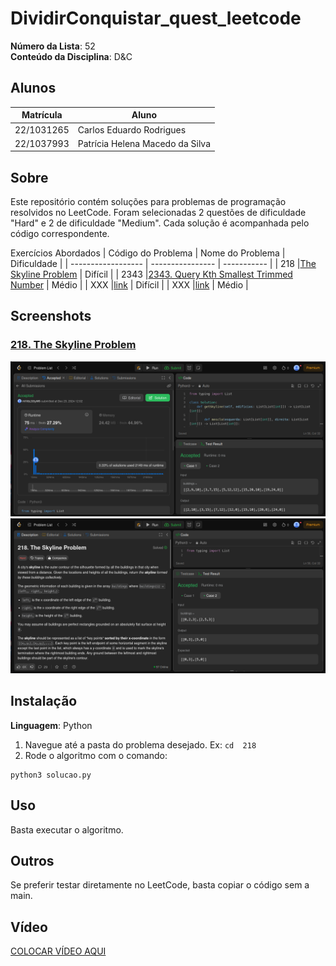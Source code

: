 # DividirConquistar_quest_leetcode

**Número da Lista**: 52<br>
**Conteúdo da Disciplina**: D&C<br>

## Alunos
|Matrícula | Aluno |
| -- | -- |
| 22/1031265  |  Carlos Eduardo Rodrigues |
| 22/1037993 |  Patrícia Helena Macedo da Silva |

## Sobre
Este repositório contém soluções para problemas de programação resolvidos no LeetCode. Foram selecionadas 2 questões de dificuldade "Hard" e 2 de dificuldade "Medium". Cada solução é acompanhada pelo código correspondente.

Exercícios Abordados
| Código do Problema | Nome do Problema | Dificuldade |
| ------------------ | ---------------- | ----------- |
| 218 |[The Skyline Problem](https://leetcode.com/problems/the-skyline-problem/submissions/1486371503/) | Difícil |
| 2343  |[2343. Query Kth Smallest Trimmed Number](https://leetcode.com/problems/query-kth-smallest-trimmed-number/description/) | Médio |
| XXX |[link](#) | Difícil |
| XXX |[link](#)  | Médio |

## Screenshots

### [218. The Skyline Problem](https://leetcode.com/problems/the-skyline-problem/submissions/1486371503/)
![218-1](assets/218-1.png)
![218-2](assets/218-2.png)


## Instalação 
**Linguagem**: Python<br>

1. Navegue até a pasta do problema desejado. Ex: `cd  218`
2. Rode o algoritmo com o comando:

```
python3 solucao.py
```

## Uso 
Basta executar o algoritmo.

## Outros 
Se preferir testar diretamente no LeetCode, basta copiar o código sem a main.

## Vídeo
[COLOCAR VÍDEO AQUI](#)



